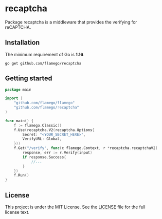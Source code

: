 # recaptcha

Package recaptcha is a middleware that provides the verifying for reCAPTCHA.

## Installation

The minimum requirement of Go is **1.16**.

	go get github.com/flamego/recaptcha

## Getting started

```go
package main

import (
	"github.com/flamego/flamego"
	"github.com/flamego/recaptcha"
)

func main() {
	f := flamego.Classic()
	f.Use(recaptcha.V2(recaptcha.Options{
		Secret: "<YOUR_SECRET_HERE>",
		VerifyURL: Global,
	}))
	f.Get("/verify", func(c flamego.Context, r *recaptcha.recaptchaV2) {
		response, err := r.Verify(input)
		if response.Success{
			//... 
		}
	})
	f.Run()
}
```

## License

This project is under the MIT License. See the [LICENSE](LICENSE) file for the full license text.